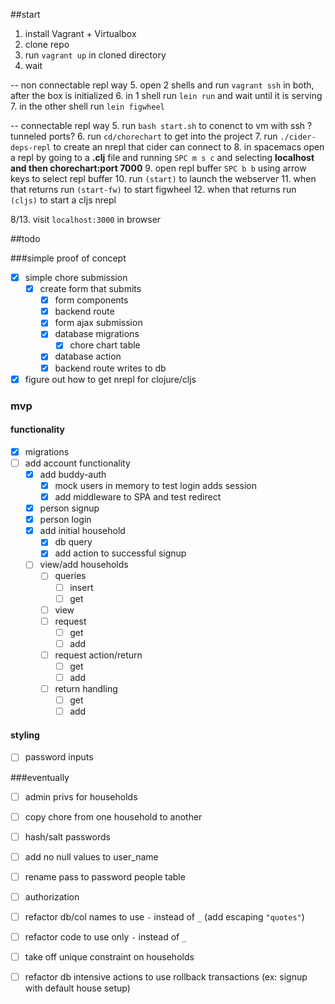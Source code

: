 ##start

1. install Vagrant + Virtualbox 
2. clone repo
3. run `vagrant up` in cloned directory
4. wait

-- non connectable repl way
5. open 2 shells and run `vagrant ssh` in both, after the box is initialized
6. in 1 shell run `lein run` and wait until it is serving
7. in the other shell run `lein figwheel` 

-- connectable repl way
5. run `bash start.sh` to conenct to vm with ssh ?tunneled ports?
6. run `cd/chorechart` to get into the project
7. run `./cider-deps-repl` to create an nrepl that cider can connect to
8. in spacemacs open a repl by going to a **.clj** file and running `SPC m s c` and selecting **localhost and  then chorechart:port 7000**
9. open repl buffer `SPC b b` using arrow keys to select repl buffer
10. run `(start)` to launch the webserver
11. when that returns run `(start-fw)` to start figwheel
12. when that returns run `(cljs)` to start a cljs nrepl

8/13. visit `localhost:3000` in browser

##todo

###simple proof of concept
- [x] simple chore submission
  - [x] create form that submits
    - [x] form components
    - [x] backend route
    - [x] form ajax submission
    - [x] database migrations
      - [x] chore chart table
    - [x] database action
    - [x] backend route writes to db
      
- [x] figure out how to get nrepl for clojure/cljs

### mvp
#### functionality
- [x] migrations
- [ ] add account functionality
  - [x] add buddy-auth
    - [x] mock users in memory to test login adds session
    - [x] add middleware to SPA and test redirect
  - [x] person signup
  - [x] person login
  - [x] add initial household 
    - [x] db query
    - [x] add action to successful signup
  - [ ] view/add households
    - [ ] queries
      - [ ] insert
      - [ ] get 
    - [ ] view
    - [ ] request
      - [ ] get
      - [ ] add
    - [ ] request action/return
      - [ ] get
      - [ ] add
    - [ ] return handling
      - [ ] get
      - [ ] add
#### styling
- [ ] password inputs
    
###eventually

 - [ ] admin privs for households
 - [ ] copy chore from one household to another
 - [ ] hash/salt passwords
 - [ ] add no null values to user_name
 - [ ] rename pass to password people table
 - [ ] authorization
 - [ ] refactor db/col names to use `-` instead of `_` (add escaping `"quotes"`)
 - [ ] refactor code to use only `-` instead of `_`
 - [ ] take off unique constraint on households
 - [ ] refactor db intensive actions to use rollback transactions (ex: signup with default house setup)

